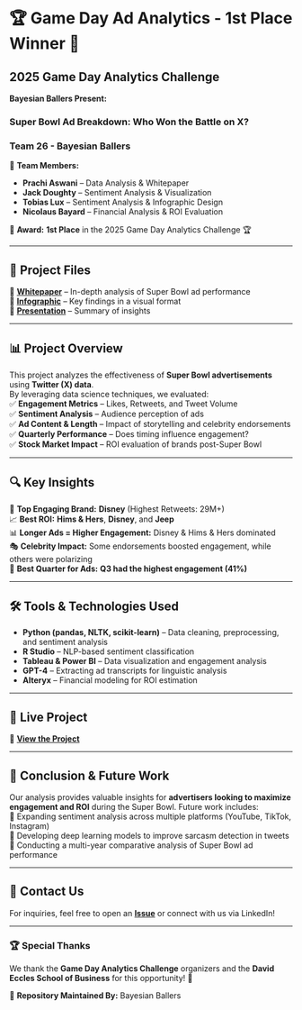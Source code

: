 # 🏆 Game Day Ad Analytics - **1st Place Winner** 🎉  
## 2025 Game Day Analytics Challenge  
**Bayesian Ballers Present:**  
### **Super Bowl Ad Breakdown: Who Won the Battle on X?**  

### **Team 26 - Bayesian Ballers**
👥 **Team Members:**  
- **Prachi Aswani** – Data Analysis & Whitepaper  
- **Jack Doughty** – Sentiment Analysis & Visualization  
- **Tobias Lux** – Sentiment Analysis & Infographic Design  
- **Nicolaus Bayard** – Financial Analysis & ROI Evaluation  

📌 **Award:** **1st Place** in the 2025 Game Day Analytics Challenge 🏆  

---

## 📂 **Project Files**
🔹 **[Whitepaper](https://justacoderq.github.io/game-day-ad-analytics/Team26_Whitepaper_BayesianBallers.pdf)** – In-depth analysis of Super Bowl ad performance  
🔹 **[Infographic](https://justacoderq.github.io/game-day-ad-analytics/Infographic.pdf)** – Key findings in a visual format  
🔹 **[Presentation](https://justacoderq.github.io/game-day-ad-analytics/Team26_BayesianBallers_Presentation.pptx)** – Summary of insights  


---

## 📊 **Project Overview**
This project analyzes the effectiveness of **Super Bowl advertisements** using **Twitter (X) data**.  
By leveraging data science techniques, we evaluated:  
✅ **Engagement Metrics** – Likes, Retweets, and Tweet Volume  
✅ **Sentiment Analysis** – Audience perception of ads  
✅ **Ad Content & Length** – Impact of storytelling and celebrity endorsements  
✅ **Quarterly Performance** – Does timing influence engagement?  
✅ **Stock Market Impact** – ROI evaluation of brands post-Super Bowl  

---

## 🔍 **Key Insights**
🏅 **Top Engaging Brand:** **Disney** (Highest Retweets: 29M+)  
📈 **Best ROI:** **Hims & Hers**, **Disney**, and **Jeep**  
📊 **Longer Ads = Higher Engagement:** Disney & Hims & Hers dominated  
🎭 **Celebrity Impact:** Some endorsements boosted engagement, while others were polarizing  
📅 **Best Quarter for Ads:** **Q3 had the highest engagement (41%)**  

---

## 🛠 **Tools & Technologies Used**
- **Python (pandas, NLTK, scikit-learn)** – Data cleaning, preprocessing, and sentiment analysis  
- **R Studio** – NLP-based sentiment classification  
- **Tableau & Power BI** – Data visualization and engagement analysis  
- **GPT-4** – Extracting ad transcripts for linguistic analysis  
- **Alteryx** – Financial modeling for ROI estimation  

---

## 🚀 **Live Project**
🔗 **[View the Project](https://yourusername.github.io/game-day-ad-analytics/)**  

---

## 🎯 **Conclusion & Future Work**
Our analysis provides valuable insights for **advertisers looking to maximize engagement and ROI** during the Super Bowl. Future work includes:  
🔹 Expanding sentiment analysis across multiple platforms (YouTube, TikTok, Instagram)  
🔹 Developing deep learning models to improve sarcasm detection in tweets  
🔹 Conducting a multi-year comparative analysis of Super Bowl ad performance  

---

## 📢 **Contact Us**
For inquiries, feel free to open an **[Issue](https://github.com/yourusername/game-day-ad-analytics/issues)** or connect with us via LinkedIn!  

---

### **🏆 Special Thanks**
We thank the **Game Day Analytics Challenge** organizers and the **David Eccles School of Business** for this opportunity! 🎉  

📌 **Repository Maintained By:** Bayesian Ballers  
